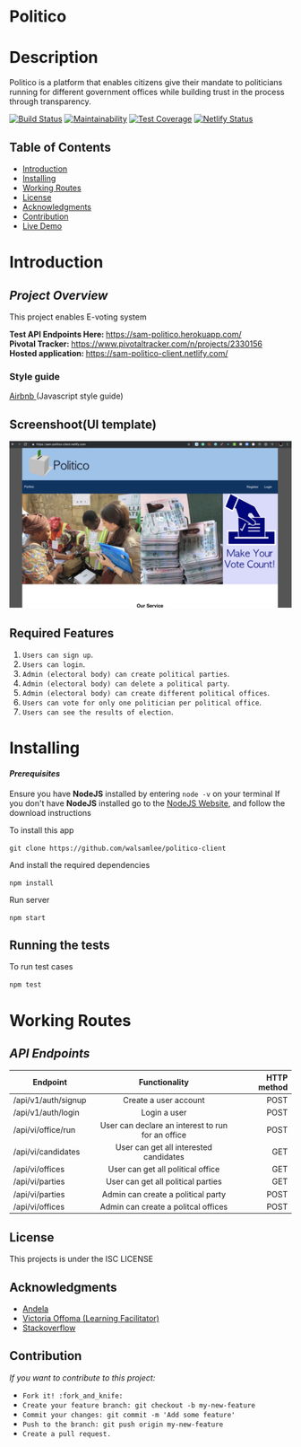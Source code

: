 # Politico

# Description
Politico is a platform that enables citizens give their mandate to politicians running for different government offices while building trust in the process through transparency.

[![Build Status](https://travis-ci.org/walsamlee/politico-client.svg?branch=develop)](https://travis-ci.org/walsamlee/politico-client) [![Maintainability](https://api.codeclimate.com/v1/badges/8ab04f6aa8fd6f37abb1/maintainability)](https://codeclimate.com/github/walsamlee/politico-client/maintainability) [![Test Coverage](https://api.codeclimate.com/v1/badges/8ab04f6aa8fd6f37abb1/test_coverage)](https://codeclimate.com/github/walsamlee/politico-client/test_coverage) [![Netlify Status](https://api.netlify.com/api/v1/badges/f0d1331e-f4dc-4b8e-a303-a71c634a4bf0/deploy-status)](https://app.netlify.com/sites/sam-politico-client/deploys)


## Table of Contents

- [Introduction](#introduction)
- [Installing](#installing)
- [Working Routes](#working-routes)
- [License](#license)
- [Acknowledgments](#acknowledgments)
- [Contribution](#contribution)
- [Live Demo](#live-demo)

# Introduction

## _Project Overview_

This project enables E-voting system

<b> Test API Endpoints Here: </b> https://sam-politico.herokuapp.com/ <br/>
<b> Pivotal Tracker: </b>https://www.pivotaltracker.com/n/projects/2330156<br/>
<b> Hosted application: </b>https://sam-politico-client.netlify.com/<br/>

### **Style guide**

[Airbnb ](https://github.com/airbnb/javascript)(Javascript style guide)

## Screenshoot(UI template)

![alt](./screenShoot/readme.png)

## Required Features

1. `Users can sign up`.
2. `Users can login`.
3. `Admin (electoral body) can create political parties`.
4. `Admin (electoral body) can delete a political party`.
5. `Admin (electoral body) can create different political offices`.
6. `Users can vote for only one politician per political office`.
7. `Users can see the results of election`.

# Installing

#### _Prerequisites_

Ensure you have **NodeJS** installed by entering `node -v` on your terminal
If you don't have **NodeJS** installed go to the [NodeJS Website](http://nodejs.org), and follow the download instructions

To install this app

`git clone https://github.com/walsamlee/politico-client`

And install the required dependencies

`npm install`

Run server

`npm start`

## Running the tests

To run test cases

`npm test`

# Working Routes

## _API Endpoints_

| Endpoint             |                   Functionality                   | HTTP method |
| -------------------- | :-----------------------------------------------: | ----------: |
| /api/v1/auth/signup  |               Create a user account               |        POST |
| /api/v1/auth/login   |                   Login a user                    |        POST |
| /api/vi/office/run   | User can declare an interest to run for an office |        POST |
| /api/vi/candidates   |      User can get all interested candidates       |         GET |
| /api/vi/offices      |         User can get all political office         |         GET |
| /api/vi/parties      |        User can get all political parties         |         GET |
| /api/vi/parties      |        Admin can create a political party         |        POST |
| /api/vi/offices      |        Admin can create a politcal offices        |        POST |

## License

This projects is under the ISC LICENSE

## Acknowledgments

- [Andela](http://andela.com)
- [Victoria Offoma (Learning Facilitator)](victoria.offoma@andela.com)
- [Stackoverflow](stackoverflow.com)

## Contribution

_If you want to contribute to this project:_

- `Fork it! :fork_and_knife:`
- `Create your feature branch: git checkout -b my-new-feature`
- `Commit your changes: git commit -m 'Add some feature'`
- `Push to the branch: git push origin my-new-feature`
- `Create a pull request.`
